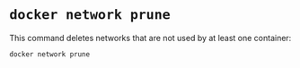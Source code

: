 # `docker network prune`

This command deletes networks that are not used by at least one container:

```commandline
docker network prune
```
